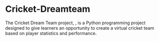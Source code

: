 # Cricket-Dreamteam
The Cricket Dream Team project, , is a Python programming project designed to give learners an opportunity to create a virtual cricket team based on player statistics and performance.
